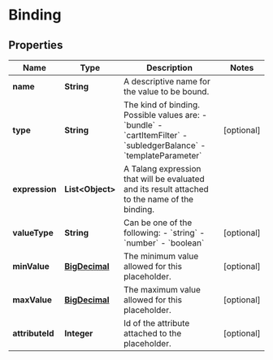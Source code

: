 

# Binding

## Properties

Name | Type | Description | Notes
------------ | ------------- | ------------- | -------------
**name** | **String** | A descriptive name for the value to be bound. | 
**type** | **String** | The kind of binding. Possible values are: - &#x60;bundle&#x60; - &#x60;cartItemFilter&#x60; - &#x60;subledgerBalance&#x60; - &#x60;templateParameter&#x60;  |  [optional]
**expression** | **List&lt;Object&gt;** | A Talang expression that will be evaluated and its result attached to the name of the binding. | 
**valueType** | **String** | Can be one of the following: - &#x60;string&#x60; - &#x60;number&#x60; - &#x60;boolean&#x60;  |  [optional]
**minValue** | [**BigDecimal**](BigDecimal.md) | The minimum value allowed for this placeholder. |  [optional]
**maxValue** | [**BigDecimal**](BigDecimal.md) | The maximum value allowed for this placeholder. |  [optional]
**attributeId** | **Integer** | Id of the attribute attached to the placeholder. |  [optional]




